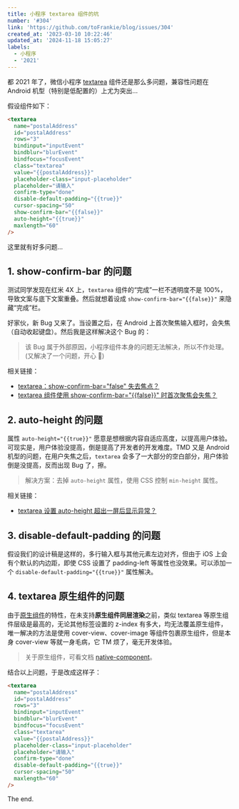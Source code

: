 ```yaml
---
title: 小程序 textarea 组件的坑
number: '#304'
link: 'https://github.com/toFrankie/blog/issues/304'
created_at: '2023-03-10 10:22:46'
updated_at: '2024-11-18 15:05:27'
labels:
  - 小程序
  - '2021'
---
```

都 2021 年了，微信小程序 [textarea](https://developers.weixin.qq.com/miniprogram/dev/component/textarea.html) 组件还是那么多问题，兼容性问题在 Android 机型（特别是低配置的）上尤为突出...

假设组件如下：

```html
<textarea
  name="postalAddress"
  id="postalAddress"
  rows="3"
  bindinput="inputEvent"
  bindblur="blurEvent"
  bindfocus="focusEvent"
  class="textarea"
  value="{{postalAddress}}"
  placeholder-class="input-placeholder"
  placeholder="请输入"
  confirm-type="done"
  disable-default-padding="{{true}}"
  cursor-spacing="50"
  show-confirm-bar="{{false}}"
  auto-height="{{true}}"
  maxlength="60"
/>
```

这里就有好多问题...

## 1. show-confirm-bar 的问题

测试同学发现在红米 4X 上，`textarea` 组件的“完成”一栏不透明度不是 100%，导致文案与底下文案重叠。然后就想着设成 `show-confirm-bar="{{false}}"` 来隐藏“完成”栏。

好家伙，新 Bug 又来了。当设置之后，在 Android 上首次聚焦输入框时，会失焦（自动收起键盘）。然后我是这样解决这个 Bug 的：

> 该 Bug 属于外部原因，小程序组件本身的问题无法解决，所以不作处理。(又解决了一个问题，开心 🤣)

相关链接：

* [textarea：show-confirm-bar="false" 失去焦点？](https://developers.weixin.qq.com/community/develop/doc/0006eea86ec8f0d4b21c31aa85b800?highLine=show-confirm-bar)
* [textarea 组件使用 show-confirm-bar="{{false}}" 时首次聚焦会失焦？](https://developers.weixin.qq.com/community/develop/doc/000ce2547e8b1875233ce289f56400?highLine=show-confirm-bar)

## 2. auto-height 的问题

属性 `auto-height="{{true}}"` 愿意是想根据内容自适应高度，以提高用户体验。可现实是，用户体验没提高，倒是提高了开发者的开发难度。TMD 又是 Android 机型的问题，在用户失焦之后，`textarea` 会多了一大部分的空白部分，用户体验倒是没提高，反而出现 Bug 了，擦。

> 解决方案：去掉 `auto-height` 属性，使用 CSS 控制 `min-height` 属性。

相关链接：

* [textarea 设置 auto-height 超出一屏后显示异常？](https://developers.weixin.qq.com/community/develop/doc/00080ea90f44f864466b1d91b5b400?highLine=auto-height%2520%25E7%259A%2584%25E9%2597%25AE%25E9%25A2%2598)

## 3. disable-default-padding 的问题

假设我们的设计稿是这样的，多行输入框与其他元素左边对齐，但由于 iOS 上会有个默认的内边距，即使 CSS 设置了 padding-left 等属性也没效果。可以添加一个 `disable-default-padding="{{true}}"` 属性解决。

## 4. textarea 原生组件的问题

由于[原生组件](https://developers.weixin.qq.com/miniprogram/dev/component/native-component.html)的特性，在未支持**原生组件同层渲染**之前，类似 textarea 等原生组件层级是最高的，无论其他标签设置的 z-index 有多大，均无法覆盖原生组件，唯一解决的方法是使用 cover-view、cover-image 等组件包裹原生组件，但是本身 cover-view 等就一身毛病，它 TM  烦了，毫无开发体验。

> 关于原生组件，可看文档 [native-component](https://developers.weixin.qq.com/miniprogram/dev/component/native-component.html)。

结合以上问题，于是改成这样子：

```html
<textarea
  name="postalAddress"
  id="postalAddress"
  rows="3"
  bindinput="inputEvent"
  bindblur="blurEvent"
  bindfocus="focusEvent"
  class="textarea"
  value="{{postalAddress}}"
  placeholder-class="input-placeholder"
  placeholder="请输入"
  confirm-type="done"
  disable-default-padding="{{true}}"
  cursor-spacing="50"
  maxlength="60"
/>
```

The end.

